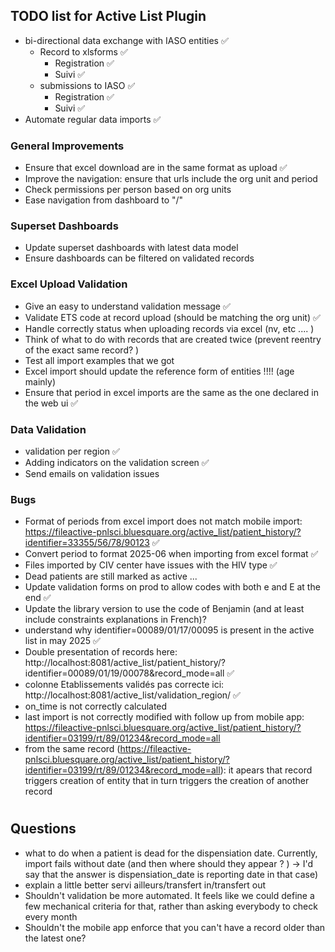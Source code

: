 TODO list for Active List Plugin
--------------------------------
- bi-directional data exchange with IASO entities ✅
  - Record to xlsforms ✅
    - Registration ✅
    - Suivi ✅
  - submissions to IASO ✅
    - Registration ✅
    - Suivi ✅
- Automate regular data imports ✅

### General Improvements
- Ensure that excel download are in the same format as upload  ✅
- Improve the navigation: ensure that urls include the org unit and period
- Check permissions per person based on org units
- Ease navigation from dashboard to "/"

### Superset Dashboards
- Update superset dashboards with latest data model
- Ensure dashboards can be filtered on validated records

### Excel Upload Validation
- Give an easy to understand validation message ✅
- Validate ETS code at record upload (should be matching the org unit) ✅
- Handle correctly status when uploading records via excel (nv, etc .... )
- Think of what to do with records that are created twice (prevent reentry of the exact same record? )
- Test all import examples that we got
- Excel import should update the reference form of entities !!!! (age mainly)
- Ensure that period in excel imports are the same as the one declared in the web ui  ✅

### Data Validation
- validation per region ✅
- Adding indicators on the validation screen ✅
- Send emails on validation issues

### Bugs
- Format of periods from excel import does not match mobile import: https://fileactive-pnlsci.bluesquare.org/active_list/patient_history/?identifier=33355/56/78/90123  ✅
- Convert period to format 2025-06 when importing from excel format  ✅
- Files imported by CIV center have issues with the HIV type  ✅
- Dead patients are still marked as active ...
- Update validation forms on prod to allow codes with both e and E at the end  ✅
- Update the library version to use the code of Benjamin (and at least include constraints explanations in French)? 
- understand why identifier=00089/01/17/00095 is present in the active list in may 2025  ✅
- Double presentation of records here: http://localhost:8081/active_list/patient_history/?identifier=00089/01/19/00078&record_mode=all ✅
- colonne Etablissements validés pas correcte ici: http://localhost:8081/active_list/validation_region/ ✅
- on_time is not correctly calculated 
- last import is not correctly modified with follow up from mobile app: https://fileactive-pnlsci.bluesquare.org/active_list/patient_history/?identifier=03199/rt/89/01234&record_mode=all
- from the same record (https://fileactive-pnlsci.bluesquare.org/active_list/patient_history/?identifier=03199/rt/89/01234&record_mode=all): it apears that record triggers creation of entity that in turn triggers the creation of another record

#
## Questions
- what to do when a patient is dead for the dispensiation date. Currently, import fails without date (and then where should they appear ? ) -> I'd say that the answer is dispensiation_date is reporting date in that case)
- explain a little better servi ailleurs/transfert in/transfert out 
- Shouldn't validation be more automated. It feels like we could define a few mechanical criteria for that, rather than asking everybody to check every month
- Shouldn't the mobile app enforce that you can't have a record older than the latest one? 